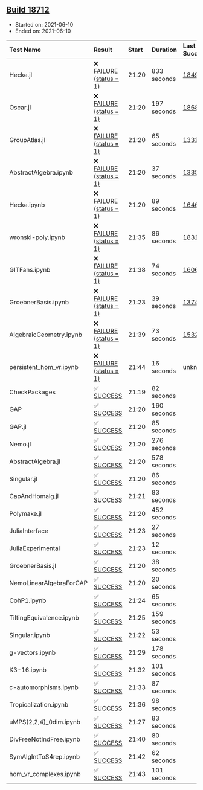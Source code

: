 ## [Build 18712](https://oscarci.mathematik.uni-kl.de/job/oscar/18712/)

* Started on: 2021-06-10
* Ended on: 2021-06-10

| Test Name    | Result | Start | Duration | Last Success | First Failure |
|:-------------|:-------|:------|:---------|:-------------|:--------------|
| Hecke.jl | ❌ [FAILURE (status = 1)](https://oscarci.mathematik.uni-kl.de/job/oscar/18712/artifact/logs/build-18712/Hecke.jl.log) | 21:20 | 833 seconds | [18490](https://oscarci.mathematik.uni-kl.de/job/oscar/18490/) | [18491](https://oscarci.mathematik.uni-kl.de/job/oscar/18491/) |
| Oscar.jl | ❌ [FAILURE (status = 1)](https://oscarci.mathematik.uni-kl.de/job/oscar/18712/artifact/logs/build-18712/Oscar.jl.log) | 21:20 | 197 seconds | [18684](https://oscarci.mathematik.uni-kl.de/job/oscar/18684/) | [18685](https://oscarci.mathematik.uni-kl.de/job/oscar/18685/) |
| GroupAtlas.jl | ❌ [FAILURE (status = 1)](https://oscarci.mathematik.uni-kl.de/job/oscar/18712/artifact/logs/build-18712/GroupAtlas.jl.log) | 21:20 | 65 seconds | [13311](https://oscarci.mathematik.uni-kl.de/job/oscar/13311/) | [13312](https://oscarci.mathematik.uni-kl.de/job/oscar/13312/) |
| AbstractAlgebra.ipynb | ❌ [FAILURE (status = 1)](https://oscarci.mathematik.uni-kl.de/job/oscar/18712/artifact/logs/build-18712/AbstractAlgebra.ipynb.log) | 21:20 | 37 seconds | [13355](https://oscarci.mathematik.uni-kl.de/job/oscar/13355/) | [13356](https://oscarci.mathematik.uni-kl.de/job/oscar/13356/) |
| Hecke.ipynb | ❌ [FAILURE (status = 1)](https://oscarci.mathematik.uni-kl.de/job/oscar/18712/artifact/logs/build-18712/Hecke.ipynb.log) | 21:20 | 89 seconds | [16463](https://oscarci.mathematik.uni-kl.de/job/oscar/16463/) | [16464](https://oscarci.mathematik.uni-kl.de/job/oscar/16464/) |
| wronski-poly.ipynb | ❌ [FAILURE (status = 1)](https://oscarci.mathematik.uni-kl.de/job/oscar/18712/artifact/logs/build-18712/wronski-poly.ipynb.log) | 21:35 | 86 seconds | [18314](https://oscarci.mathematik.uni-kl.de/job/oscar/18314/) | [18315](https://oscarci.mathematik.uni-kl.de/job/oscar/18315/) |
| GITFans.ipynb | ❌ [FAILURE (status = 1)](https://oscarci.mathematik.uni-kl.de/job/oscar/18712/artifact/logs/build-18712/GITFans.ipynb.log) | 21:38 | 74 seconds | [16068](https://oscarci.mathematik.uni-kl.de/job/oscar/16068/) | [16069](https://oscarci.mathematik.uni-kl.de/job/oscar/16069/) |
| GroebnerBasis.ipynb | ❌ [FAILURE (status = 1)](https://oscarci.mathematik.uni-kl.de/job/oscar/18712/artifact/logs/build-18712/GroebnerBasis.ipynb.log) | 21:23 | 39 seconds | [13748](https://oscarci.mathematik.uni-kl.de/job/oscar/13748/) | [13749](https://oscarci.mathematik.uni-kl.de/job/oscar/13749/) |
| AlgebraicGeometry.ipynb | ❌ [FAILURE (status = 1)](https://oscarci.mathematik.uni-kl.de/job/oscar/18712/artifact/logs/build-18712/AlgebraicGeometry.ipynb.log) | 21:39 | 73 seconds | [15322](https://oscarci.mathematik.uni-kl.de/job/oscar/15322/) | [15323](https://oscarci.mathematik.uni-kl.de/job/oscar/15323/) |
| persistent_hom_vr.ipynb | ❌ [FAILURE (status = 1)](https://oscarci.mathematik.uni-kl.de/job/oscar/18712/artifact/logs/build-18712/persistent_hom_vr.ipynb.log) | 21:44 | 16 seconds | unknown | unknown |
| CheckPackages | ✅ [SUCCESS](https://oscarci.mathematik.uni-kl.de/job/oscar/18712/artifact/logs/build-18712/CheckPackages.log) | 21:19 | 82 seconds |  |  |
| GAP | ✅ [SUCCESS](https://oscarci.mathematik.uni-kl.de/job/oscar/18712/artifact/logs/build-18712/GAP.log) | 21:20 | 160 seconds |  |  |
| GAP.jl | ✅ [SUCCESS](https://oscarci.mathematik.uni-kl.de/job/oscar/18712/artifact/logs/build-18712/GAP.jl.log) | 21:20 | 85 seconds |  |  |
| Nemo.jl | ✅ [SUCCESS](https://oscarci.mathematik.uni-kl.de/job/oscar/18712/artifact/logs/build-18712/Nemo.jl.log) | 21:20 | 276 seconds |  |  |
| AbstractAlgebra.jl | ✅ [SUCCESS](https://oscarci.mathematik.uni-kl.de/job/oscar/18712/artifact/logs/build-18712/AbstractAlgebra.jl.log) | 21:20 | 578 seconds |  |  |
| Singular.jl | ✅ [SUCCESS](https://oscarci.mathematik.uni-kl.de/job/oscar/18712/artifact/logs/build-18712/Singular.jl.log) | 21:20 | 86 seconds |  |  |
| CapAndHomalg.jl | ✅ [SUCCESS](https://oscarci.mathematik.uni-kl.de/job/oscar/18712/artifact/logs/build-18712/CapAndHomalg.jl.log) | 21:21 | 83 seconds |  |  |
| Polymake.jl | ✅ [SUCCESS](https://oscarci.mathematik.uni-kl.de/job/oscar/18712/artifact/logs/build-18712/Polymake.jl.log) | 21:20 | 452 seconds |  |  |
| JuliaInterface | ✅ [SUCCESS](https://oscarci.mathematik.uni-kl.de/job/oscar/18712/artifact/logs/build-18712/JuliaInterface.log) | 21:23 | 27 seconds |  |  |
| JuliaExperimental | ✅ [SUCCESS](https://oscarci.mathematik.uni-kl.de/job/oscar/18712/artifact/logs/build-18712/JuliaExperimental.log) | 21:23 | 12 seconds |  |  |
| GroebnerBasis.jl | ✅ [SUCCESS](https://oscarci.mathematik.uni-kl.de/job/oscar/18712/artifact/logs/build-18712/GroebnerBasis.jl.log) | 21:20 | 38 seconds |  |  |
| NemoLinearAlgebraForCAP | ✅ [SUCCESS](https://oscarci.mathematik.uni-kl.de/job/oscar/18712/artifact/logs/build-18712/NemoLinearAlgebraForCAP.log) | 21:20 | 20 seconds |  |  |
| CohP1.ipynb | ✅ [SUCCESS](https://oscarci.mathematik.uni-kl.de/job/oscar/18712/artifact/logs/build-18712/CohP1.ipynb.log) | 21:24 | 65 seconds |  |  |
| TiltingEquivalence.ipynb | ✅ [SUCCESS](https://oscarci.mathematik.uni-kl.de/job/oscar/18712/artifact/logs/build-18712/TiltingEquivalence.ipynb.log) | 21:25 | 159 seconds |  |  |
| Singular.ipynb | ✅ [SUCCESS](https://oscarci.mathematik.uni-kl.de/job/oscar/18712/artifact/logs/build-18712/Singular.ipynb.log) | 21:22 | 53 seconds |  |  |
| g-vectors.ipynb | ✅ [SUCCESS](https://oscarci.mathematik.uni-kl.de/job/oscar/18712/artifact/logs/build-18712/g-vectors.ipynb.log) | 21:29 | 178 seconds |  |  |
| K3-16.ipynb | ✅ [SUCCESS](https://oscarci.mathematik.uni-kl.de/job/oscar/18712/artifact/logs/build-18712/K3-16.ipynb.log) | 21:32 | 101 seconds |  |  |
| c-automorphisms.ipynb | ✅ [SUCCESS](https://oscarci.mathematik.uni-kl.de/job/oscar/18712/artifact/logs/build-18712/c-automorphisms.ipynb.log) | 21:33 | 87 seconds |  |  |
| Tropicalization.ipynb | ✅ [SUCCESS](https://oscarci.mathematik.uni-kl.de/job/oscar/18712/artifact/logs/build-18712/Tropicalization.ipynb.log) | 21:36 | 98 seconds |  |  |
| uMPS(2,2,4)_0dim.ipynb | ✅ [SUCCESS](https://oscarci.mathematik.uni-kl.de/job/oscar/18712/artifact/logs/build-18712/uMPS-2-2-4-_0dim.ipynb.log) | 21:27 | 83 seconds |  |  |
| DivFreeNotIndFree.ipynb | ✅ [SUCCESS](https://oscarci.mathematik.uni-kl.de/job/oscar/18712/artifact/logs/build-18712/DivFreeNotIndFree.ipynb.log) | 21:40 | 80 seconds |  |  |
| SymAlgIntToS4rep.ipynb | ✅ [SUCCESS](https://oscarci.mathematik.uni-kl.de/job/oscar/18712/artifact/logs/build-18712/SymAlgIntToS4rep.ipynb.log) | 21:42 | 62 seconds |  |  |
| hom_vr_complexes.ipynb | ✅ [SUCCESS](https://oscarci.mathematik.uni-kl.de/job/oscar/18712/artifact/logs/build-18712/hom_vr_complexes.ipynb.log) | 21:43 | 101 seconds |  |  |

